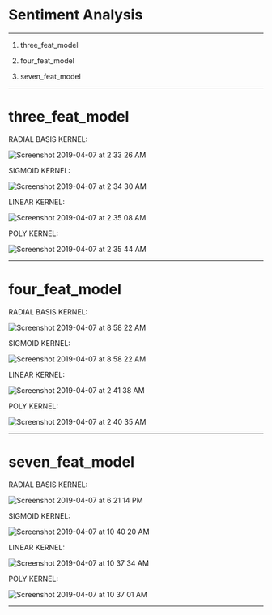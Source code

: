 # Sentiment Analysis

-------------------------------------------------------------------------------------------------------------------

1. three_feat_model

2. four_feat_model

3. seven_feat_model

------------------------------------------------------------------------------------------

# three_feat_model


RADIAL BASIS KERNEL:

![Screenshot 2019-04-07 at 2 33 26 AM](https://user-images.githubusercontent.com/17769945/55675248-927a0e00-58dd-11e9-8f3d-e851d221bef0.png)

SIGMOID KERNEL:

![Screenshot 2019-04-07 at 2 34 30 AM](https://user-images.githubusercontent.com/17769945/55675259-b0e00980-58dd-11e9-8cf8-9bd520318db7.png)

LINEAR KERNEL:

![Screenshot 2019-04-07 at 2 35 08 AM](https://user-images.githubusercontent.com/17769945/55675269-c9502400-58dd-11e9-92a1-ff26d4a815a8.png)

POLY KERNEL:

![Screenshot 2019-04-07 at 2 35 44 AM](https://user-images.githubusercontent.com/17769945/55675278-e258d500-58dd-11e9-8732-6993c07ee484.png)


------------------------------------------------------------------------------------------------------------

# four_feat_model


RADIAL BASIS KERNEL:

![Screenshot 2019-04-07 at 8 58 22 AM](https://user-images.githubusercontent.com/17769945/55678212-5366af80-5913-11e9-8477-8e2d2b1085a4.png)

SIGMOID KERNEL:

![Screenshot 2019-04-07 at 8 58 22 AM](https://user-images.githubusercontent.com/17769945/55678226-8f017980-5913-11e9-84fe-3adcd1f92bed.png)

LINEAR KERNEL:

![Screenshot 2019-04-07 at 2 41 38 AM](https://user-images.githubusercontent.com/17769945/55675341-b1c56b00-58de-11e9-80b3-bdf654979b10.png)

POLY KERNEL:


![Screenshot 2019-04-07 at 2 40 35 AM](https://user-images.githubusercontent.com/17769945/55675328-9195ac00-58de-11e9-85ee-531cebe2fcdc.png)


------------------------------------------------------------------------------------------------------------

# seven_feat_model


RADIAL BASIS KERNEL:

![Screenshot 2019-04-07 at 6 21 14 PM](https://user-images.githubusercontent.com/17769945/55683843-f47c5700-5961-11e9-91af-492982ef1a79.png)

SIGMOID KERNEL:

![Screenshot 2019-04-07 at 10 40 20 AM](https://user-images.githubusercontent.com/17769945/55679040-9cbdfb80-5921-11e9-9545-0ea2b6047896.png)

LINEAR KERNEL:

![Screenshot 2019-04-07 at 10 37 34 AM](https://user-images.githubusercontent.com/17769945/55679021-42249f80-5921-11e9-93e2-bf52e6ff263a.png)

POLY KERNEL:

![Screenshot 2019-04-07 at 10 37 01 AM](https://user-images.githubusercontent.com/17769945/55679011-1b666900-5921-11e9-8fda-799ec3592248.png)



------------------------------------------------------------------------------------------------------------

